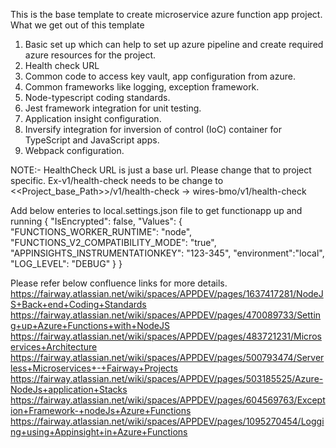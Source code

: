 ﻿This is the base template to create microservice azure function app project.
What we get out of this template
1) Basic set up which can help to set up azure pipeline and create required azure resources for the project.
2) Health check URL
3) Common code to access key vault, app configuration from azure.
4) Common frameworks like logging, exception framework.
5) Node-typescript coding standards.
6) Jest framework integration for unit testing.
7) Application insight configuration.
8) Inversify integration for inversion of control (IoC) container for TypeScript and JavaScript apps.
9) Webpack configuration.

NOTE:- HealthCheck URL is just a base url. Please change that to project specific.
Ex-v1/health-check needs to be change to <<Project_base_Path>>/v1/health-check -> wires-bmo/v1/health-check

Add below enteries to local.settings.json file to get functionapp up and running
{
  "IsEncrypted": false,
  "Values": {
    "FUNCTIONS_WORKER_RUNTIME": "node",
    "FUNCTIONS_V2_COMPATIBILITY_MODE": "true",
    "APPINSIGHTS_INSTRUMENTATIONKEY": "123-345",
    "environment":"local",
    "LOG_LEVEL": "DEBUG"
  }
}



Please refer below confluence links for more details.
https://fairway.atlassian.net/wiki/spaces/APPDEV/pages/1637417281/NodeJS+Back+end+Coding+Standards
https://fairway.atlassian.net/wiki/spaces/APPDEV/pages/470089733/Setting+up+Azure+Functions+with+NodeJS
https://fairway.atlassian.net/wiki/spaces/APPDEV/pages/483721231/Microservices+Architecture
https://fairway.atlassian.net/wiki/spaces/APPDEV/pages/500793474/Serverless+Microservices+-+Fairway+Projects
https://fairway.atlassian.net/wiki/spaces/APPDEV/pages/503185525/Azure-NodeJs+application+Stacks
https://fairway.atlassian.net/wiki/spaces/APPDEV/pages/604569763/Exception+Framework-+nodeJs+Azure+Functions
https://fairway.atlassian.net/wiki/spaces/APPDEV/pages/1095270454/Logging+using+Appinsight+in+Azure+Functions
